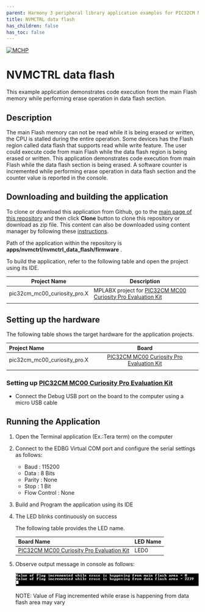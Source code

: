 ```yaml
---
parent: Harmony 3 peripheral library application examples for PIC32CM MC00 family
title: NVMCTRL data flash
has_children: false
has_toc: false
---
```


[![MCHP](https://www.microchip.com/ResourcePackages/Microchip/assets/dist/images/logo.png)](https://www.microchip.com)

# NVMCTRL data flash

This example application demonstrates code execution from the main Flash memory while performing erase operation in data flash section.

## Description

The main Flash memory can not be read while it is being erased or written, the CPU is stalled during the entire operation. Some devices has the Flash region called data flash that supports read while write feature. The user could execute code from main Flash while the data flash region is being erased or written. This application demonstrates code execution from main Flash while the data flash section is being erased. A software counter is incremented while performing erase operation in data flash section and the counter value is reported in the console.

## Downloading and building the application

To clone or download this application from Github, go to the [main page of this repository](https://github.com/Microchip-MPLAB-Harmony/csp_apps_pic32cm_mc00) and then click **Clone** button to clone this repository or download as zip file.
This content can also be downloaded using content manager by following these [instructions](https://github.com/Microchip-MPLAB-Harmony/contentmanager/wiki).

Path of the application within the repository is **apps/nvmctrl/nvmctrl_data_flash/firmware** .

To build the application, refer to the following table and open the project using its IDE.

| Project Name      | Description                                    |
| ----------------- | ---------------------------------------------- |
| pic32cm_mc00_curiosity_pro.X | MPLABX project for [PIC32CM MC00 Curiosity Pro Evaluation Kit](https://www.microchip.com/developmenttools/ProductDetails/) |
|||

## Setting up the hardware

The following table shows the target hardware for the application projects.

| Project Name| Board|
|:---------|:---------:|
| pic32cm_mc00_curiosity_pro.X | [PIC32CM MC00 Curiosity Pro Evaluation Kit](https://www.microchip.com/developmenttools/ProductDetails/)
|||

### Setting up [PIC32CM MC00 Curiosity Pro Evaluation Kit](https://www.microchip.com/developmenttools/ProductDetails/)

- Connect the Debug USB port on the board to the computer using a micro USB cable

## Running the Application

1. Open the Terminal application (Ex.:Tera term) on the computer
2. Connect to the EDBG Virtual COM port and configure the serial settings as follows:
    - Baud : 115200
    - Data : 8 Bits
    - Parity : None
    - Stop : 1 Bit
    - Flow Control : None
3. Build and Program the application using its IDE
4. The LED blinks continuously on success

    The following table provides the LED name.

    | Board Name | LED Name |
    |------------| -------- |
    |[PIC32CM MC00 Curiosity Pro Evaluation Kit](https://www.microchip.com/developmenttools/ProductDetails/) | LED0 |

5. Observe output message in console as follows:

    ![output](images/output_nvmctrl_data_flash.png)

    NOTE: Value of Flag incremented while erase is happening from data flash area may vary